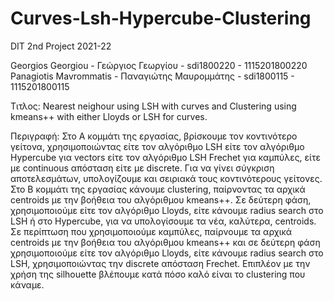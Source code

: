 # Curves-Lsh-Hypercube-Clustering
DIT 2nd Project 2021-22

Georgios Georgiou - Γεώργιος Γεωργίου - sdi1800220 - 1115201800220
Panagiotis Mavrommatis - Παναγιώτης Μαυρομμάτης - sdi1800115 - 1115201800115

Τιτλος: Nearest neighour using LSH with curves and Clustering using kmeans++ with either Lloyds or LSH for curves.

Περιγραφή: Στο Α κομμάτι της εργασίας, βρίσκουμε τον κοντινότερο γείτονα, χρησιμοποιώντας είτε τον αλγόριθμο LSH είτε τον αλγόριθμο Hypercube για vectors είτε τον αλγόριθμο LSH Frechet για καμπύλες, είτε με continuous απόσταση είτε με discrete. Για να γίνει σύγκριση αποτελεσμάτων, υπολογίζουμε και σειριακά τους κοντινότερους γείτονες.
Στο Β κομμάτι της εργασίας κάνουμε clustering, παίρνοντας τα αρχικά centroids με την βοήθεια του αλγόριθμου kmeans++. Σε δεύτερη φάση, χρησιμοποιούμε είτε τον αλγόριθμο Lloyds, είτε κάνουμε radius search στο LSH ή στο Hypercube, για να υπολογίσουμε τα νέα, καλύτερα, centroids. Σε περίπτωση που χρησιμοποιούμε καμπύλες, παίρνουμε τα αρχικά centroids με την βοήθεια του αλγόριθμου kmeans++ και σε δεύτερη φάση χρησιμοποιούμε είτε τον αλγόριθμο Lloyds, είτε κάνουμε radius search στο LSH, χρησιμοποιώντας την discrete απόσταση Frechet. 
Επιπλέον με την χρήση της silhouette βλέπουμε κατά πόσο καλό είναι το clustering που κάναμε.
